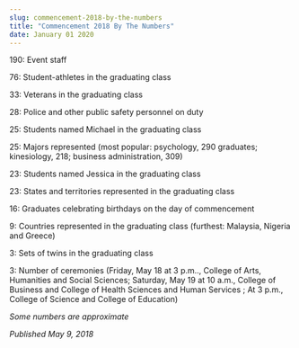 ```yaml
---
slug: commencement-2018-by-the-numbers
title: "Commencement 2018 By The Numbers"
date: January 01 2020
---
```


 
<p>190: Event staff</p>
<p>76: Student-athletes in the graduating class</p>
<p>33: Veterans in the graduating class</p>
<p>28: Police and other public safety personnel on duty</p>
<p>25: Students named Michael in the graduating class</p>
<p>
  25: Majors represented (most popular: psychology, 290 graduates; kinesiology,
  218; business administration, 309)
</p>
<p>23: Students named Jessica in the graduating class</p>
<p>23: States and territories represented in the graduating class</p>
<p>16: Graduates celebrating birthdays on the day of commencement</p>
<p>
  9: Countries represented in the graduating class (furthest: Malaysia, Nigeria
  and Greece)
</p>
<p>3: Sets of twins in the graduating class</p>
<p>
  3: Number of ceremonies (Friday, May 18 at 3 p.m.., College of Arts,
  Humanities and Social Sciences; Saturday, May 19 at 10 a.m., College of
  Business and College of Health Sciences and Human Services ; At 3 p.m.,
  College of Science and College of Education)
</p>
<p><em>Some numbers are approximate</em></p>
<p><em>Published May 9, 2018</em></p>
 
